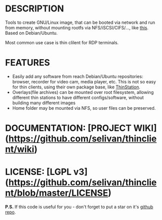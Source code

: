 # DESCRIPTION
Tools to create GNU/Linux image, that can be booted via network and run from memory, without mounting rootfs via NFS/iSCSI/CIFS/..., like [this](https://help.ubuntu.com/community/DisklessUbuntuHowto). Based on Debian/Ubuntu.

Most common use case is thin clilent for RDP terminals.

# FEATURES
 * Easily add any software from reach Debian/Ubuntu repositories: browser, recorder for video cam, media player, etc. This is not so easy for thin clients, using their own package base, like [ThinStation](http://sourceforge.net/apps/mediawiki/thinstation/index.php?title=Main_Page).
 * Overlays(file archives) can be mounted over root filesystem, allowing different thin stations to have different configs/software, without building many different images
 * Home folder may be mounted via NFS, so user files can be preserved.

# DOCUMENTATION: [PROJECT WIKI] (https://github.com/selivan/thinclient/wiki)

# LICENSE: [LGPL v3] (https://github.com/selivan/thinclient/blob/master/LICENSE)

**P.S.** If this code is useful for you - don't forget to put a star on it's [github repo](https://github.com/selivan/thinclient).
